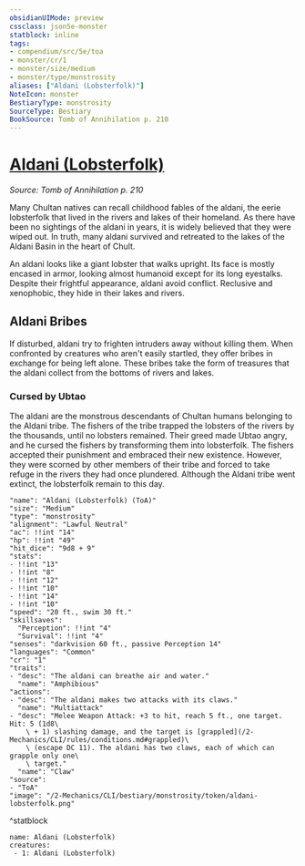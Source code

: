 ```yaml
---
obsidianUIMode: preview
cssclass: json5e-monster
statblock: inline
tags:
- compendium/src/5e/toa
- monster/cr/1
- monster/size/medium
- monster/type/monstrosity
aliases: ["Aldani (Lobsterfolk)"]
NoteIcon: monster
BestiaryType: monstrosity
SourceType: Bestiary
BookSource: Tomb of Annihilation p. 210
---
```

# [Aldani (Lobsterfolk)](2-Mechanics/CLI/bestiary/monstrosity/aldani-lobsterfolk-toa.md)
*Source: Tomb of Annihilation p. 210*  

Many Chultan natives can recall childhood fables of the aldani, the eerie lobsterfolk that lived in the rivers and lakes of their homeland. As there have been no sightings of the aldani in years, it is widely believed that they were wiped out. In truth, many aldani survived and retreated to the lakes of the Aldani Basin in the heart of Chult.

An aldani looks like a giant lobster that walks upright. Its face is mostly encased in armor, looking almost humanoid except for its long eyestalks. Despite their frightful appearance, aldani avoid conflict. Reclusive and xenophobic, they hide in their lakes and rivers.

## Aldani Bribes

If disturbed, aldani try to frighten intruders away without killing them. When confronted by creatures who aren't easily startled, they offer bribes in exchange for being left alone. These bribes take the form of treasures that the aldani collect from the bottoms of rivers and lakes.

### Cursed by Ubtao

 The aldani are the monstrous descendants of Chultan humans belonging to the Aldani tribe. The fishers of the tribe trapped the lobsters of the rivers by the thousands, until no lobsters remained. Their greed made Ubtao angry, and he cursed the fishers by transforming them into lobsterfolk. The fishers accepted their punishment and embraced their new existence. However, they were scorned by other members of their tribe and forced to take refuge in the rivers they had once plundered. Although the Aldani tribe went extinct, the lobsterfolk remain to this day.

```statblock
"name": "Aldani (Lobsterfolk) (ToA)"
"size": "Medium"
"type": "monstrosity"
"alignment": "Lawful Neutral"
"ac": !!int "14"
"hp": !!int "49"
"hit_dice": "9d8 + 9"
"stats":
- !!int "13"
- !!int "8"
- !!int "12"
- !!int "10"
- !!int "14"
- !!int "10"
"speed": "20 ft., swim 30 ft."
"skillsaves":
  "Perception": !!int "4"
  "Survival": !!int "4"
"senses": "darkvision 60 ft., passive Perception 14"
"languages": "Common"
"cr": "1"
"traits":
- "desc": "The aldani can breathe air and water."
  "name": "Amphibious"
"actions":
- "desc": "The aldani makes two attacks with its claws."
  "name": "Multiattack"
- "desc": "Melee Weapon Attack: +3 to hit, reach 5 ft., one target. Hit: 5 (1d8\
    \ + 1) slashing damage, and the target is [grappled](/2-Mechanics/CLI/rules/conditions.md#grappled)\
    \ (escape DC 11). The aldani has two claws, each of which can grapple only one\
    \ target."
  "name": "Claw"
"source":
- "ToA"
"image": "/2-Mechanics/CLI/bestiary/monstrosity/token/aldani-lobsterfolk.png"
```
^statblock

```encounter-table
name: Aldani (Lobsterfolk)
creatures:
 - 1: Aldani (Lobsterfolk)
```